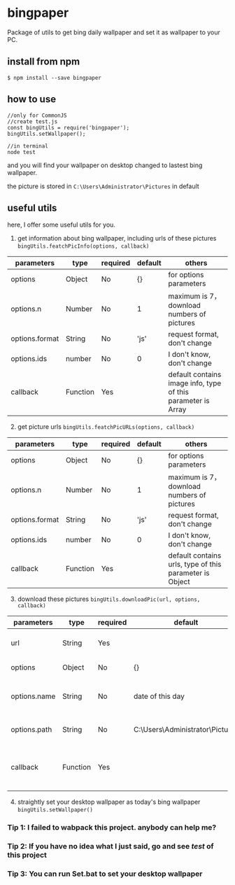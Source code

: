 # bingpaper
Package of utils to get bing daily wallpaper and set it as wallpaper to your PC.

## install from npm
```
$ npm install --save bingpaper

```
## how to use

```
//only for CommonJS
//create test.js 
const bingUtils = require('bingpaper');
bingUtils.setWallpaper();

//in terminal
node test
```
and you will find your wallpaper on desktop changed to lastest bing wallpaper.

the picture is stored in  `C:\Users\Administrator\Pictures` in default

## useful utils
here, I offer some useful utils for you.

1. get information about bing wallpaper, including urls of these pictures
`bingUtils.featchPicInfo(options, callback)`

| parameters     | type     | required | default | others                                                       |
| -------------- | -------- | -------- | ------- | ------------------------------------------------------------ |
| options        | Object   | No       | {}      | for options parameters                                       |
| options.n      | Number   | No       | 1       | maximum is 7，download numbers of pictures                  |
| options.format | String   | No       | 'js'    | request format, don't change                                 |
| options.ids    | number   | No       | 0       | I don't know, don't change                                   |
| callback       | Function | Yes      |         | default contains image info, type of this parameter is Array |

2. get picture urls 
`bingUtils.featchPicURLs(options, callback)`

| parameters     | type     | required | default | others                                                  |
| -------------- | -------- | -------- | ------- | ------------------------------------------------------- |
| options        | Object   | No       | {}      | for options parameters                                  |
| options.n      | Number   | No       | 1       | maximum is 7，download numbers of pictures             |
| options.format | String   | No       | 'js'    | request format, don't change                            |
| options.ids    | number   | No       | 0       | I don't know, don't change                              |
| callback       | Function | Yes      |         | default contains urls, type of this parameter is Object |

3. download these pictures
`bingUtils.downloadPic(url, options, callback)`

| parameters   | type     | required | default                         | others                                |
| ------------ | -------- | -------- | ------------------------------- | ------------------------------------- |
| url          | String   | Yes      |                                 | a url to download a picture           |
| options      | Object   | No       | {}                              | for options parameters                |
| options.name | String   | No       | date of this day                | give a name for your picture          |
| options.path | String   | No       | C:\Users\Administrator\Pictures | where you save your picture           |
| callback     | Function | Yes      |                                 | when you finish download your picture |

4. straightly set your desktop wallpaper as today's bing wallpaper
`bingUtils.setWallpaper()`

### **Tip 1: I failed to wabpack this project. anybody can help me?**

### **Tip 2: If you have no idea what I just said, go and see *test* of this project**

### **Tip 3: You can run Set.bat to set your desktop wallpaper**
